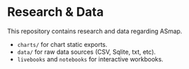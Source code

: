 # Research & Data

This repository contains research and data regarding ASmap.

- `charts/` for chart static exports.
- `data/` for raw data sources (CSV, Sqlite, txt, etc).
- `livebooks` and `notebooks` for interactive workbooks.
